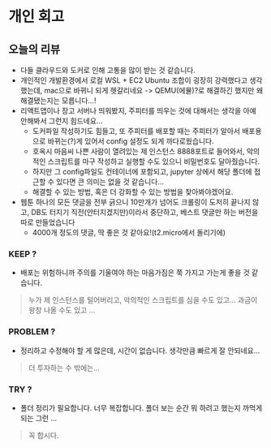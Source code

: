 # 개인 회고
## 오늘의 리뷰
- 다들 클라우드와 도커로 인해 고통을 많이 받는 것 같습니다.
- 개인적인 개발환경에서 로컬 WSL + EC2 Ubuntu 조합이 굉장히 강력했다고 생각했는데, mac으로 바뀌니 되게 헷갈리네요 -> QEMU(에뮬)?로 해결하긴 했지만 왜 해결됐는지는 모릅니다...!
- 리액트앱이나 장고 서버나 띄워봤지, 주피터를 띄우는 것에 대해서는 생각을 아예 안해봐서 그런지 힘드네요...
    - 도커파일 작성하기도 힘들고, 또 주피터를 배포할 때는 주피터가 알아서 배포용으로 바뀌는(?)게 있어서 config 설정도 되게 까다로웠습니다.
    - 호옥시 마음씨 나쁜 사람이 열려있는 제 인스턴스 8888포트로 들어와서, 악의적인 스크립트를 마구 작성하고 실행할 수도 있으니 비밀번호도 달아줬습니다.
    - 하지만 그 config파일도 컨테이너에 포함되고, jupyter 상에서 해당 폴더에 접근할 수 있다면 큰 의미는 없을 것 같습니다...
    - 해결할 수 있는 방법, 혹은 더 강화할 수 있는 방법을 찾아봐야겠어요.
- 웹툰 하나의 모든 댓글을 전부 긁으니 10만개가 넘어도 크롤링이 도저히 끝나지 않고, DB도 터지기 직전(안터지겠지만)이라서 중단하고, 베스트 댓글만 하는 버전을 따로 만들었습니다
    - 4000개 정도의 댓글, 딱 좋은 것 같아요!(t2.micro에서 돌리기에)

### KEEP ?

- 배포는 위험하니까 주의를 기울여야 하는 마음가짐은 쭉 가지고 가는게 좋을 것 같습니다.

> 누가 제 인스턴스를 털어버리고, 악의적인 스크립트를 심을 수도 있고... 과금이 왕창 나올 수도 있고 ...

### PROBLEM ?

- 정리하고 수정해야 할 게 많은데, 시간이 없습니다. 생각만큼 빠르게 잘 안되네요...

> 더 투자하는 수 밖에는...

### TRY ?

- 폴더 정리가 필요합니다. 너무 복잡합니다. 폴더 보는 순간 뭐 하려고 했는지 까먹게 되는 그런 ...

> 꼭 합시다.